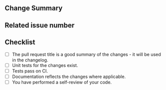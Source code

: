 <!-- Thank you for your contribution! -->
<!-- Unless your change is trivial, please create an issue to discuss the change before creating a PR -->

## Change Summary

<!-- Please give a short summary of the changes. -->

## Related issue number

<!-- WARNING: please use "fix #123" style references so the issue is closed when this PR is merged. -->

## Checklist

* [ ] The pull request title is a good summary of the changes - it will be used in the changelog.
* [ ] Unit tests for the changes exist.
* [ ] Tests pass on CI.
* [ ] Documentation reflects the changes where applicable.
* [ ] You have performed a self-review of your code.
